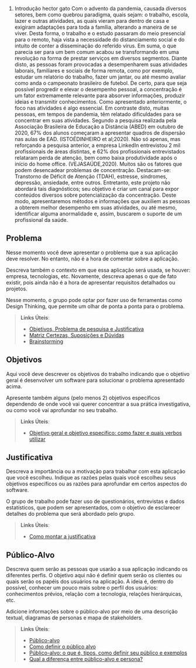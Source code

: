 1. Introdução
hector gato Com o advento da pandemia, causada 
diversos setores, bem como quebrou paradigma, quais sejam: o trabalho, escola,
lazer e outras atividades, as quais vieram para dentro de casa e exigiram
adaptações para toda a família, alterando a maneira de se viver. Desta forma, o
trabalho e o estudo passaram do meio presencial para o remoto, haja vista a
necessidade do distanciamento social e do intuito de conter a disseminação do
referido vírus. Em suma, o que parecia ser para um bem comum acabou se
transformando em uma revolução na forma de prestar serviços em diversos
segmentos.
Diante disto, as pessoas foram provocadas a desempenharem suas
atividades laborais, familiares e sociais de forma remota, como por exemplo,
estudar um relatório do trabalho, fazer um jantar, ou até mesmo avaliar como
anda o campeonato brasileiro de futebol. De certo, para que seja possível
progredir e elevar o desempenho pessoal, a concentração é um fator
extremamente relevante para absorver informações, produzir ideias e transmitir
conhecimentos.
Como apresentado anteriormente, o foco nas atividades é algo essencial.
Em contraste disto, muitas pessoas, em tempos de pandemia, têm relatado
dificuldades para se concentrar em suas atividades. Segundo a pesquisa
realizada pela Associação Brasileira de Educação a Distância (ABED) em
outubro de 2020, 67% dos alunos começaram a apresentar quadros de
dispersão nas aulas de EAD. (ISTOÉDINHEIRO et al;2020). Não só apenas,
mas reforçando a pesquisa anterior, a empresa LinkedIn entrevistou 2 mil
profissionais de áreas distintas, e 62% dos profissionais entrevistados relataram
perda de atenção, bem como baixa produtividade após o início do home office.
(VEJASAÚDE,2020).
Muitos são os fatores que podem desencadear problemas de
concentração. Destacam-se: Transtorno de Déficit de Atenção (TDAH), estresse,
síndromes, depressão, ansiedade, entre outros. Entretanto, este projeto não
abordará tais diagnósticos; seu objetivo é criar um canal para expor conteúdos
diversos sobre potencialização da concentração. Deste modo, apresentaremos
métodos e informações que auxiliem as pessoas a obterem melhor desempenho
em suas atividades, ou até mesmo, identificar alguma anormalidade e, assim,
buscarem o suporte de um profissional da saúde.

## Problema
Nesse momento você deve apresentar o problema que a sua aplicação deve  resolver. No entanto, não é a hora de comentar sobre a aplicação.

Descreva também o contexto em que essa aplicação será usada, se  houver: empresa, tecnologias, etc. Novamente, descreva apenas o que de  fato existir, pois ainda não é a hora de apresentar requisitos  detalhados ou projetos.

Nesse momento, o grupo pode optar por fazer uso  de ferramentas como Design Thinking, que permite um olhar de ponta a ponta para o problema.

> **Links Úteis**:
> - [Objetivos, Problema de pesquisa e Justificativa](https://medium.com/@versioparole/objetivos-problema-de-pesquisa-e-justificativa-c98c8233b9c3)
> - [Matriz Certezas, Suposições e Dúvidas](https://medium.com/educa%C3%A7%C3%A3o-fora-da-caixa/matriz-certezas-suposi%C3%A7%C3%B5es-e-d%C3%BAvidas-fa2263633655)
> - [Brainstorming](https://www.euax.com.br/2018/09/brainstorming/)

## Objetivos

Aqui você deve descrever os objetivos do trabalho indicando que o objetivo geral é desenvolver um software para solucionar o problema apresentado acima. 

Apresente também alguns (pelo menos 2) objetivos específicos dependendo de onde você vai querer concentrar a sua prática investigativa, ou como você vai aprofundar no seu trabalho.
 
> **Links Úteis**:
> - [Objetivo geral e objetivo específico: como fazer e quais verbos utilizar](https://blog.mettzer.com/diferenca-entre-objetivo-geral-e-objetivo-especifico/)

## Justificativa

Descreva a importância ou a motivação para trabalhar com esta aplicação que você escolheu. Indique as razões pelas quais você escolheu seus objetivos específicos ou as razões para aprofundar em certos aspectos do software.

O grupo de trabalho pode fazer uso de questionários, entrevistas e dados estatísticos, que podem ser apresentados, com o objetivo de esclarecer detalhes do problema que será abordado pelo grupo.

> **Links Úteis**:
> - [Como montar a justificativa](https://guiadamonografia.com.br/como-montar-justificativa-do-tcc/)

## Público-Alvo

Descreva quem serão as pessoas que usarão a sua aplicação indicando os diferentes perfis. O objetivo aqui não é definir quem serão os clientes ou quais serão os papéis dos usuários na aplicação. A ideia é, dentro do possível, conhecer um pouco mais sobre o perfil dos usuários: conhecimentos prévios, relação com a tecnologia, relações
hierárquicas, etc.

Adicione informações sobre o público-alvo por meio de uma descrição textual, diagramas de personas e mapa de stakeholders.

> **Links Úteis**:
> - [Público-alvo](https://blog.hotmart.com/pt-br/publico-alvo/)
> - [Como definir o público alvo](https://exame.com/pme/5-dicas-essenciais-para-definir-o-publico-alvo-do-seu-negocio/)
> - [Público-alvo: o que é, tipos, como definir seu público e exemplos](https://klickpages.com.br/blog/publico-alvo-o-que-e/)
> - [Qual a diferença entre público-alvo e persona?](https://rockcontent.com/blog/diferenca-publico-alvo-e-persona/)
